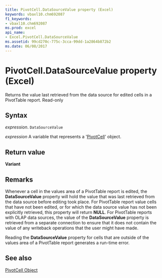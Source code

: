```yaml
---
title: PivotCell.DataSourceValue property (Excel)
keywords: vbaxl10.chm692087
f1_keywords:
- vbaxl10.chm692087
ms.prod: excel
api_name:
- Excel.PivotCell.DataSourceValue
ms.assetid: 99cd270c-775c-3cca-99dd-1a2864b872b2
ms.date: 06/08/2017
---
```



# PivotCell.DataSourceValue property (Excel)

Returns the value last retrieved from the data source for edited cells in a PivotTable report. Read-only


## Syntax

 _expression_. `DataSourceValue`

 _expression_ A variable that represents a '[PivotCell](Excel.PivotCell.md)' object.


## Return value

 **Variant**


## Remarks

Whenever a cell in the values area of a PivotTable report is edited, the  **DataSourceValue** property will hold the value that was last retrieved from the data source before editing took place. For PivotTable report value cells that have not been edited, or for which the data source value has not been explicitly retrieved, this property will return **NULL**. For PivotTable reports with OLAP data sources, the value of the **DataSourceValue** property is retrieved from a separate connection to ensure that it does not contain the value of any writeback operations that the user might have made.

Reading the  **DataSourceValue** property for cells that are outside of the values area of a PivotTable report generates a run-time error.


## See also


[PivotCell Object](Excel.PivotCell.md)

